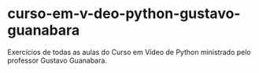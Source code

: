 # curso-em-v-deo-python-gustavo-guanabara
Exercícios de todas as aulas do Curso em Vídeo de Python ministrado pelo professor Gustavo Guanabara.
